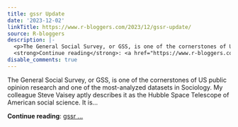 ```yaml
---
title: gssr Update
date: '2023-12-02'
linkTitle: https://www.r-bloggers.com/2023/12/gssr-update/
source: R-bloggers
description: |-
  <p>The General Social Survey, or GSS, is one of the cornerstones of US public opinion research and one of the most-analyzed datasets in Sociology. My colleague Steve Vaisey aptly describes it as the Hubble Space Telescope of American social science. It is...</p>
  <strong>Continue reading</strong>: <a href="https://www.r-bloggers.com/2023/12/gssr-update/">gssr ...
disable_comments: true
---
```

<p>The General Social Survey, or GSS, is one of the cornerstones of US public opinion research and one of the most-analyzed datasets in Sociology. My colleague Steve Vaisey aptly describes it as the Hubble Space Telescope of American social science. It is...</p>
<strong>Continue reading</strong>: <a href="https://www.r-bloggers.com/2023/12/gssr-update/">gssr ...